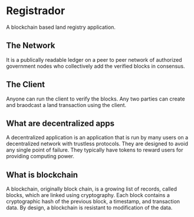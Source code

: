 # Registrador

A blockchain based land registry application. 


## The Network

It is a publically readable ledger on a peer to peer network of authorized government nodes who collectively add the verified blocks in consensus. 


## The Client

Anyone can run the client to verify the blocks. Any two parties can create and braodcast a land transaction using the client.


## What are decentralized apps

A decentralized application is an application that is run by many users on a decentralized network with trustless protocols. They are designed to avoid any single point of failure. They typically have tokens to reward users for providing computing power.


## What is blockchain

A blockchain, originally block chain, is a growing list of records, called blocks, which are linked using cryptography. Each block contains a cryptographic hash of the previous block, a timestamp, and transaction data. By design, a blockchain is resistant to modification of the data.

